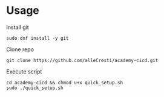 # Usage

Install git
```
sudo dnf install -y git
```

Clone repo
```
git clone https://github.com/alleCresti/academy-cicd.git
```

Execute script
```
cd academy-cicd && chmod u+x quick_setup.sh
sudo ./quick_setup.sh
```
